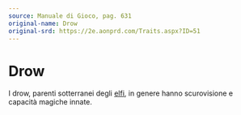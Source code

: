 ```yaml
---
source: Manuale di Gioco, pag. 631
original-name: Drow
original-srd: https://2e.aonprd.com/Traits.aspx?ID=51
---
```


# Drow

I drow, parenti sotterranei degli [elfi](/tratti/elfo), in genere hanno
scurovisione e capacità magiche innate.
